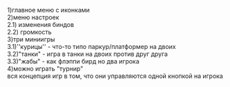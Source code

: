 1)главное меню с иконками\
2)меню настроек\
2.1) изменения биндов\
2.2) громкость\
3)три миниигры\
3.1)''курицы'' - что-то типо паркур/платформер на двоих\
3.2)"танки" - игра в танки на двоих против друг друга\
3.3)"жабы" - как флэппи бирд но два игрока\
4)можно играть "турнир"\
вся концепция игр в том, что они управляются одной кнопкой на игрока

